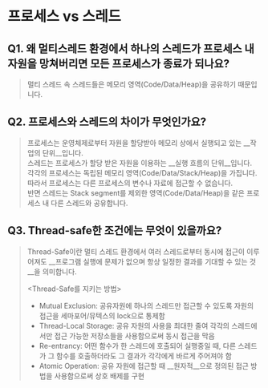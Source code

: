 # 프로세스 vs 스레드  
## Q1. 왜 멀티스레드 환경에서 하나의 스레드가 프로세스 내 자원을 망쳐버리면 모든 프로세스가 종료가 되나요?  
> 멀티 스레드 속 스레드들은 메모리 영역(Code/Data/Heap)을 공유하기 때문입니다. 

## Q2. 프로세스와 스레드의 차이가 무엇인가요?  
> 프로세스는 운영체제로부터 자원을 할당받아 메모리 상에서 실행되고 있는 __작업의 단위__입니다.  
스레드는 프로세스가 할당 받은 자원을 이용하는 __실행 흐름의 단위__입니다.  
각각의 프로세스는 독립된 메모리 영역(Code/Data/Stack/Heap)을 가집니다. 따라서 프로세스는 다른 프로세스의 변수나 자료에 접근할 수 없습니다.  
반면 스레드는 Stack segment를 제외한 영역(Code/Data/Heap)을 같은 프로세스 내 다른 스레드와 공유합니다.  


## Q3. Thread-safe한 조건에는 무엇이 있을까요?  
>Thread-Safe이란 멀티 스레드 환경에서 여러 스레드로부터 동시에 접근이 이루어져도 __프로그램 실행에 문제가 없으며 항상 일정한 결과를 기대할 수 있는 것__을 의미합니다.  
>  
> <Thread-Safe를 지키는 방법>  
> - Mutual Exclusion: 공유자원에 하나의 스레드만 접근할 수 있도록 자원의 접근을 세마포어/뮤텍스의 lock으로 통제함  
> - Thread-Local Storage: 공유 자원의 사용을 최대한 줄여 각각의 스레드에서만 접근 가능한 저장소들을 사용함으로써 동시 접근을 막음  
> - Re-entrancy: 어떤 함수가 한 스레드에 호출되어 실행중일 때, 다른 스레드가 그 함수를 호출하더라도 그 결과가 각각에게 바르게 주어져야 함  
> - Atomic Operation: 공유 자원에 접근할 때 __원자적__으로 정의된 접근 방법을 사용함으로써 상호 배제를 구현  
